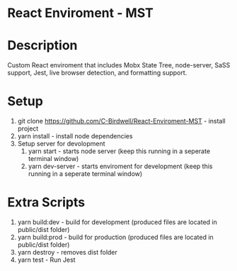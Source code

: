 # React Enviroment - MST

# Description

Custom React enviroment that includes Mobx State Tree, node-server, SaSS support, Jest, live browser detection, and formatting support.

# Setup

1. git clone https://github.com/C-Birdwell/React-Enviroment-MST - install project
2. yarn install - install node dependencies
3. Setup server for devolopment
   1. yarn start - starts node server (keep this running in a seperate terminal window)
   2. yarn dev-server - starts enviroment for development (keep this running in a seperate terminal window)

# Extra Scripts

1. yarn build:dev - build for development (produced files are located in public/dist folder)
2. yarn build:prod - build for production (produced files are located in public/dist folder)
3. yarn destroy - removes dist folder
4. yarn test - Run Jest
